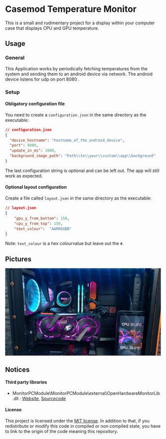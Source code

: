 # Casemod Temperature Monitor
This is a small and rudimentary project for a display within your computer case that displays CPU and GPU temperature.

## Usage
### General
This Application works by periodically fetching temperatures from the system and sending them to an android device via network.
The android device listens for udp on port 8080 .

### Setup
#### Obligatory configuration file
You need to create a `configuration.json` in the same directory as the executable:
```json
// configuration.json
{
  "device_hostname": "hostname_of_the_android_device",
  "port": 8080,
  "update_in_ms": 1000,
  "background_image_path": "Path\\to\\your\\custom\\app\\background"
}

```
The last configuration string is optional and can be left out. The app will still work as expected.

#### Optional layout configuration
Create a file called `layout.json` in the same directory as the executable:
```json
// layout.json
{
    "gpu_y_from_bottom": 150,
    "cpu_y_from_top": 150,
    "text_colour":  "AARRGGBB"
}
```
Note: `text_colour` is a hex colourvalue but leave out the `#`.
## Pictures
![Finished build](./images/finished.jpg)

## Notices
#### Third party libraries
- MonitorPCModule\MonitorPCModule\external\OpenHardwareMonitorLib.dll : [Website](https://openhardwaremonitor.org/), [Sourcecode](https://github.com/openhardwaremonitor/openhardwaremonitor)

#### License 
This project is licensed under the [MIT license](https://opensource.org/licenses/MIT). 
In addition to that, if you redistribute or modify this code in compiled or non compiled state, you have to link to the origin of the code meaning this repository.
